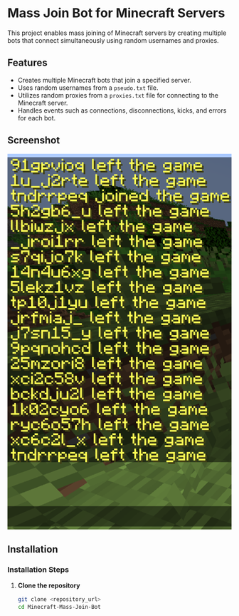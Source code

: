 # Mass Join Bot for Minecraft Servers

This project enables mass joining of Minecraft servers by creating multiple bots that connect simultaneously using random usernames and proxies.

## Features

- Creates multiple Minecraft bots that join a specified server.
- Uses random usernames from a `pseudo.txt` file.
- Utilizes random proxies from a `proxies.txt` file for connecting to the Minecraft server.
- Handles events such as connections, disconnections, kicks, and errors for each bot.

## Screenshot

![Exemple](screenshot.png)

## Installation

### Installation Steps

1. **Clone the repository**
   ```bash
   git clone <repository_url>
   cd Minecraft-Mass-Join-Bot
